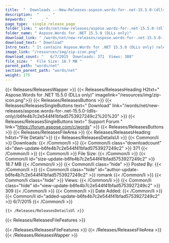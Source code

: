 ```yaml
---
title:  "  Downloads ---New-Releases-aspose.words-for-.net-15.5.0-(dlls-only) . " 
description:  "    . " 
keywords:  "    . " 
page_type:  single_release_page
folder_link: " words/net/new-releases/aspose.words-for-.net-15.5.0-(dlls-only)/"
folder_name: " Aspose.Words for .NET 15.5.0 (DLLs only)"
download_link: " /words/net/new-releases/aspose.words-for-.net-15.5.0-(dlls-only)/b6fe4b7c2e544f41bfad5753927249c2"
download_text: " Download"
Intro_text: " It contains Aspose.Words for .NET 15.5.0 (DLLs only) release."
image_link: "/resources/img/zip-icon.png"
download_count: "   6/7/2015  Downloads: 371  Views: 308"
file_size: "  File Size: 18.7 MB "
parent_path: "words/net"
section_parent_path: "words/net"
weight: 175 
---
```


{{< Releases/ReleasesWapper >}}
  {{< Releases/ReleasesHeading H2txt=" Aspose.Words for .NET 15.5.0 (DLLs only)" imagelink="/resources/img/zip-icon.png">}}
  {{< Releases/ReleasesButtons >}}
    {{< Releases/ReleasesSingleButtons text=" Download" link="/words/net/new-releases/aspose.words-for-.net-15.5.0-(dlls-only)/b6fe4b7c2e544f41bfad5753927249c2%20%20" >}}
    {{< Releases/ReleasesSingleButtons text=" Support Forum " link="https://forum.aspose.com/c/words" >}}
  {{< Releases/ReleasesButtons >}}
  {{< Releases/ReleasesFileArea >}}
    {{< Releases/ReleasesHeading h4txt="File Details">}}
    {{< Releases/ReleasesDetailsUl >}}
            {{< Common/li  >}} Downloads: {{< /Common/li >}} 
      {{< Common/li class="downloadcount" id="dwn-update-b6fe4b7c2e544f41bfad5753927249c2" >}} 371 {{< /Common/li >}} 
      {{< Common/li  >}} File Size: {{< /Common/li >}} 
      {{< Common/li id="size-update-b6fe4b7c2e544f41bfad5753927249c2" >}} 18.7 MB {{< /Common/li >}} 
      {{< Common/li  class="hide" >}} Posted By: {{< /Common/li >}} 
      {{< Common/li class="hide" id="author-update-b6fe4b7c2e544f41bfad5753927249c2" >}} romank {{< /Common/li >}} 
      {{< Common/li class="hide"  >}} Views: {{< /Common/li >}} 
      {{< Common/li class="hide" id="view-update-b6fe4b7c2e544f41bfad5753927249c2" >}} 309 {{< /Common/li >}} 
      {{< Common/li  >}} Date Added: {{< /Common/li >}} 
      {{< Common/li id="added-update-b6fe4b7c2e544f41bfad5753927249c2" >}} 6/7/2015 {{< /Common/li >}} 

    {{< /Releases/ReleasesDetailsUl >}}

  {{< Releases/ReleasesFileFeatures >}}
      
  {{< /Releases/ReleasesFileFeatures >}}
 {{< /Releases/ReleasesFileArea >}}
{{< /Releases/ReleasesWapper >}}


